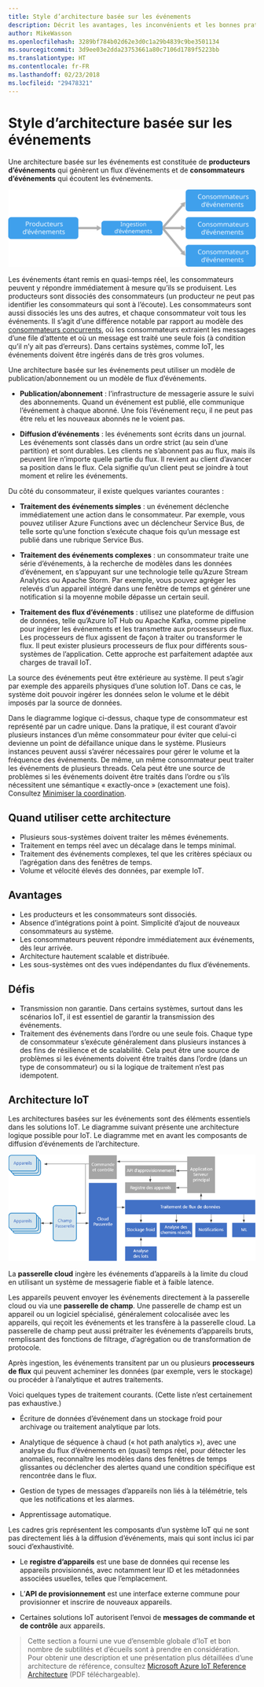 ```yaml
---
title: Style d’architecture basée sur les événements
description: Décrit les avantages, les inconvénients et les bonnes pratiques pour les architectures basées sur les événements et les architectures IoT sur Azure
author: MikeWasson
ms.openlocfilehash: 3289bf784b02d62e3d0c1a29b4839c9be3501134
ms.sourcegitcommit: 3d9ee03e2dda23753661a80c7106d1789f5223bb
ms.translationtype: HT
ms.contentlocale: fr-FR
ms.lasthandoff: 02/23/2018
ms.locfileid: "29478321"
---
```

# <a name="event-driven-architecture-style"></a>Style d’architecture basée sur les événements

Une architecture basée sur les événements est constituée de **producteurs d’événements** qui génèrent un flux d’événements et de **consommateurs d’événements** qui écoutent les événements. 

![](./images/event-driven.svg)

Les événements étant remis en quasi-temps réel, les consommateurs peuvent y répondre immédiatement à mesure qu’ils se produisent. Les producteurs sont dissociés des consommateurs (un producteur ne peut pas identifier les consommateurs qui sont à l’écoute). Les consommateurs sont aussi dissociés les uns des autres, et chaque consommateur voit tous les événements. Il s’agit d’une différence notable par rapport au modèle des [consommateurs concurrents][competing-consumers], où les consommateurs extraient les messages d’une file d’attente et où un message est traité une seule fois (à condition qu’il n’y ait pas d’erreurs). Dans certains systèmes, comme IoT, les événements doivent être ingérés dans de très gros volumes.

Une architecture basée sur les événements peut utiliser un modèle de publication/abonnement ou un modèle de flux d’événements. 

- **Publication/abonnement** : l’infrastructure de messagerie assure le suivi des abonnements. Quand un événement est publié, elle communique l’événement à chaque abonné. Une fois l’événement reçu, il ne peut pas être relu et les nouveaux abonnés ne le voient pas. 

- **Diffusion d’événements** : les événements sont écrits dans un journal. Les événements sont classés dans un ordre strict (au sein d’une partition) et sont durables. Les clients ne s’abonnent pas au flux, mais ils peuvent lire n’importe quelle partie du flux. Il revient au client d’avancer sa position dans le flux. Cela signifie qu’un client peut se joindre à tout moment et relire les événements.

Du côté du consommateur, il existe quelques variantes courantes :

- **Traitement des événements simples** : un événement déclenche immédiatement une action dans le consommateur. Par exemple, vous pouvez utiliser Azure Functions avec un déclencheur Service Bus, de telle sorte qu’une fonction s’exécute chaque fois qu’un message est publié dans une rubrique Service Bus.

- **Traitement des événements complexes** : un consommateur traite une série d’événements, à la recherche de modèles dans les données d’événement, en s’appuyant sur une technologie telle qu’Azure Stream Analytics ou Apache Storm. Par exemple, vous pouvez agréger les relevés d’un appareil intégré dans une fenêtre de temps et générer une notification si la moyenne mobile dépasse un certain seuil. 

- **Traitement des flux d’événements** : utilisez une plateforme de diffusion de données, telle qu’Azure IoT Hub ou Apache Kafka, comme pipeline pour ingérer les événements et les transmettre aux processeurs de flux. Les processeurs de flux agissent de façon à traiter ou transformer le flux. Il peut exister plusieurs processeurs de flux pour différents sous-systèmes de l’application. Cette approche est parfaitement adaptée aux charges de travail IoT.

La source des événements peut être extérieure au système. Il peut s’agir par exemple des appareils physiques d’une solution IoT. Dans ce cas, le système doit pouvoir ingérer les données selon le volume et le débit imposés par la source de données.

Dans le diagramme logique ci-dessus, chaque type de consommateur est représenté par un cadre unique. Dans la pratique, il est courant d’avoir plusieurs instances d’un même consommateur pour éviter que celui-ci devienne un point de défaillance unique dans le système. Plusieurs instances peuvent aussi s’avérer nécessaires pour gérer le volume et la fréquence des événements. De même, un même consommateur peut traiter les événements de plusieurs threads. Cela peut être une source de problèmes si les événements doivent être traités dans l’ordre ou s’ils nécessitent une sémantique « exactly-once » (exactement une fois). Consultez [Minimiser la coordination][minimize-coordination]. 

## <a name="when-to-use-this-architecture"></a>Quand utiliser cette architecture

- Plusieurs sous-systèmes doivent traiter les mêmes événements. 
- Traitement en temps réel avec un décalage dans le temps minimal.
- Traitement des événements complexes, tel que les critères spéciaux ou l’agrégation dans des fenêtres de temps.
- Volume et vélocité élevés des données, par exemple IoT.

## <a name="benefits"></a>Avantages

- Les producteurs et les consommateurs sont dissociés.
- Absence d’intégrations point à point. Simplicité d’ajout de nouveaux consommateurs au système.
- Les consommateurs peuvent répondre immédiatement aux événements, dès leur arrivée. 
- Architecture hautement scalable et distribuée. 
- Les sous-systèmes ont des vues indépendantes du flux d’événements.

## <a name="challenges"></a>Défis

- Transmission non garantie. Dans certains systèmes, surtout dans les scénarios IoT, il est essentiel de garantir la transmission des événements.
- Traitement des événements dans l’ordre ou une seule fois. Chaque type de consommateur s’exécute généralement dans plusieurs instances à des fins de résilience et de scalabilité. Cela peut être une source de problèmes si les événements doivent être traités dans l’ordre (dans un type de consommateur) ou si la logique de traitement n’est pas idempotent.

## <a name="iot-architecture"></a>Architecture IoT

Les architectures basées sur les événements sont des éléments essentiels dans les solutions IoT. Le diagramme suivant présente une architecture logique possible pour IoT. Le diagramme met en avant les composants de diffusion d’événements de l’architecture.

![](./images/iot.png)

La **passerelle cloud** ingère les événements d’appareils à la limite du cloud en utilisant un système de messagerie fiable et à faible latence.

Les appareils peuvent envoyer les événements directement à la passerelle cloud ou via une **passerelle de champ**. Une passerelle de champ est un appareil ou un logiciel spécialisé, généralement colocalisée avec les appareils, qui reçoit les événements et les transfère à la passerelle cloud. La passerelle de champ peut aussi prétraiter les événements d’appareils bruts, remplissant des fonctions de filtrage, d’agrégation ou de transformation de protocole.

Après ingestion, les événements transitent par un ou plusieurs **processeurs de flux** qui peuvent acheminer les données (par exemple, vers le stockage) ou procéder à l’analytique et autres traitements.

Voici quelques types de traitement courants. (Cette liste n’est certainement pas exhaustive.)

- Écriture de données d’événement dans un stockage froid pour archivage ou traitement analytique par lots.

- Analytique de séquence à chaud (« hot path analytics »), avec une analyse du flux d’événements en (quasi) temps réel, pour détecter les anomalies, reconnaître les modèles dans des fenêtres de temps glissantes ou déclencher des alertes quand une condition spécifique est rencontrée dans le flux. 

- Gestion de types de messages d’appareils non liés à la télémétrie, tels que les notifications et les alarmes. 

- Apprentissage automatique.

Les cadres gris représentent les composants d’un système IoT qui ne sont pas directement liés à la diffusion d’événements, mais qui sont inclus ici par souci d’exhaustivité.

- Le **registre d’appareils** est une base de données qui recense les appareils provisionnés, avec notamment leur ID et les métadonnées associées usuelles, telles que l’emplacement.

- L’**API de provisionnement** est une interface externe commune pour provisionner et inscrire de nouveaux appareils.

- Certaines solutions IoT autorisent l’envoi de **messages de commande et de contrôle** aux appareils.

> Cette section a fourni une vue d’ensemble globale d’IoT et bon nombre de subtilités et d’écueils sont à prendre en considération. Pour obtenir une description et une présentation plus détaillées d’une architecture de référence, consultez [Microsoft Azure IoT Reference Architecture][iot-ref-arch] (PDF téléchargeable).

 <!-- links -->

[competing-consumers]: ../../patterns/competing-consumers.md
[iot-ref-arch]: https://azure.microsoft.com/updates/microsoft-azure-iot-reference-architecture-available/
[minimize-coordination]: ../design-principles/minimize-coordination.md


